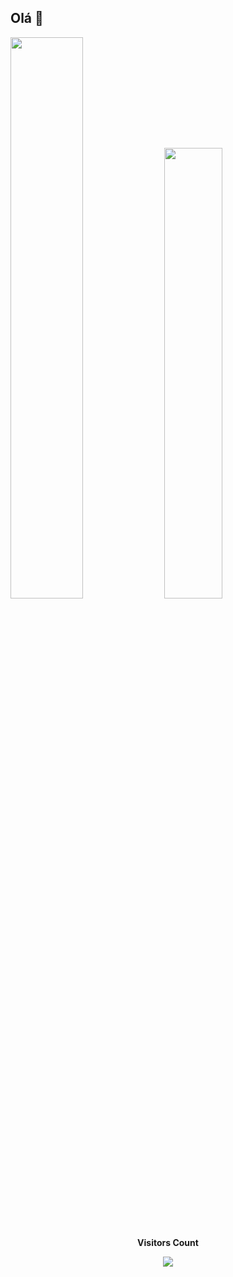 ## Olá 👋


<div style="margin= 0 auto">
  <!--![MendanhaPuh GitHub stats](https://github-readme-stats.vercel.app/api?username=mendanhapuh&show_icons=true&theme=gotham&hide_border=true)
  ![MendanhaPuh GitHub stats](https://github-readme-stats.vercel.app/api/top-langs/?username=mendanhapuh&layout=compact&theme=gotham&hide_border=true) -->
  <img src="https://github-readme-stats.vercel.app/api?username=mendanhapuh&show_icons=true&theme=gotham&hide_border=true" style="width: 48%;" />
  <img src="https://github-readme-stats.vercel.app/api/top-langs/?username=mendanhapuh&layout=compact&theme=gotham&hide_border=true" style="width:43%;" />
</div>
<br>
<div align="center">
  <br><p align="centre"><b>Visitors Count</b></p>  
  <img align="center" src="https://profile-counter.glitch.me/{mendanhapuh}/count.svg" style="margin:0 auto" />
</div>



<!--
**MendanhaPuh/MendanhaPuh** is a ✨ _special_ ✨ repository because its `README.md` (this file) appears on your GitHub profile.

Here are some ideas to get you started:

- 🔭 I’m currently working on ...
- 🌱 I’m currently learning ...
- 👯 I’m looking to collaborate on ...
- 🤔 I’m looking for help with ...
- 💬 Ask me about ...
- 📫 How to reach me: ...
- 😄 Pronouns: ...
- ⚡ Fun fact: ...
-->

